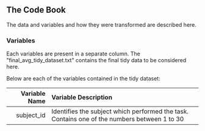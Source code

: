 ## The Code Book

The data and variables and how they were transformed are described here.

### Variables

Each variables are present in a separate column. The "final_avg_tidy_dataset.txt" contains the final tidy data to be considered here.

Below are each of the variables contained in the tidy dataset:

| **Variable Name** | **Variable Description** |
| -----------------:| :------------------------|
| subject_id        | Identifies the subject which performed the task. Contains one of the numbers between 1 to 30 |
